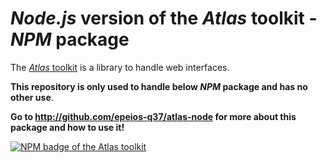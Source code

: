 # *Node.js* version of the *Atlas* toolkit - *NPM* package

The [*Atlas* toolkit](https://atlastk.org/) is a library to handle web interfaces.

**This repository is only used to handle below *NPM* package and has no other use**.

**Go to <http://github.com/epeios-q37/atlas-node> for more about this package and how to use it!**

[![NPM badge of the Atlas toolkit](http://nodei.co/npm/atlastk.png)](http://npmjs.com/atlastk/ "NPM package of the Atlas toolkit")
